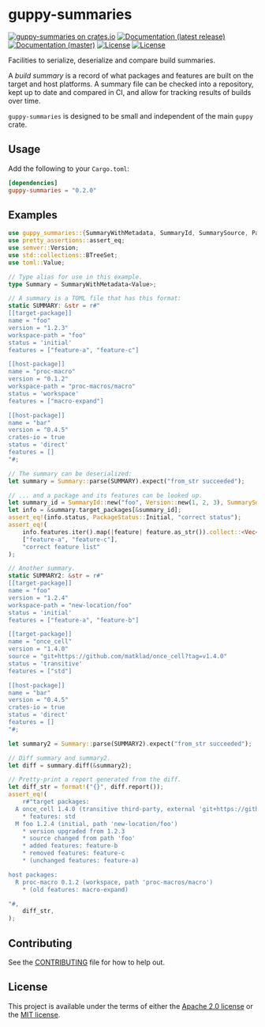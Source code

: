 # guppy-summaries

[![guppy-summaries on crates.io](https://img.shields.io/crates/v/guppy-summaries)](https://crates.io/crates/guppy-summaries) [![Documentation (latest release)](https://docs.rs/guppy-summaries/badge.svg)](https://docs.rs/guppy-summaries/) [![Documentation (master)](https://img.shields.io/badge/docs-master-brightgreen)](https://facebookincubator.github.io/cargo-guppy/guppy_summaries/) [![License](https://img.shields.io/badge/license-Apache-green.svg)](../LICENSE-APACHE) [![License](https://img.shields.io/badge/license-MIT-green.svg)](../LICENSE-MIT)

Facilities to serialize, deserialize and compare build summaries.

A *build summary* is a record of what packages and features are built on the target and host
platforms. A summary file can be checked into a repository, kept up to date and compared in CI,
and allow for tracking results of builds over time.

`guppy-summaries` is designed to be small and independent of the main `guppy` crate.

## Usage

Add the following to your `Cargo.toml`:

```toml
[dependencies]
guppy-summaries = "0.2.0"
```

## Examples

```rust
use guppy_summaries::{SummaryWithMetadata, SummaryId, SummarySource, PackageStatus};
use pretty_assertions::assert_eq;
use semver::Version;
use std::collections::BTreeSet;
use toml::Value;

// Type alias for use in this example.
type Summary = SummaryWithMetadata<Value>;

// A summary is a TOML file that has this format:
static SUMMARY: &str = r#"
[[target-package]]
name = "foo"
version = "1.2.3"
workspace-path = "foo"
status = 'initial'
features = ["feature-a", "feature-c"]

[[host-package]]
name = "proc-macro"
version = "0.1.2"
workspace-path = "proc-macros/macro"
status = 'workspace'
features = ["macro-expand"]

[[host-package]]
name = "bar"
version = "0.4.5"
crates-io = true
status = 'direct'
features = []
"#;

// The summary can be deserialized:
let summary = Summary::parse(SUMMARY).expect("from_str succeeded");

// ... and a package and its features can be looked up.
let summary_id = SummaryId::new("foo", Version::new(1, 2, 3), SummarySource::workspace("foo"));
let info = &summary.target_packages[&summary_id];
assert_eq!(info.status, PackageStatus::Initial, "correct status");
assert_eq!(
    info.features.iter().map(|feature| feature.as_str()).collect::<Vec<_>>(),
    ["feature-a", "feature-c"],
    "correct feature list"
);

// Another summary.
static SUMMARY2: &str = r#"
[[target-package]]
name = "foo"
version = "1.2.4"
workspace-path = "new-location/foo"
status = 'initial'
features = ["feature-a", "feature-b"]

[[target-package]]
name = "once_cell"
version = "1.4.0"
source = "git+https://github.com/matklad/once_cell?tag=v1.4.0"
status = 'transitive'
features = ["std"]

[[host-package]]
name = "bar"
version = "0.4.5"
crates-io = true
status = 'direct'
features = []
"#;

let summary2 = Summary::parse(SUMMARY2).expect("from_str succeeded");

// Diff summary and summary2.
let diff = summary.diff(&summary2);

// Pretty-print a report generated from the diff.
let diff_str = format!("{}", diff.report());
assert_eq!(
    r#"target packages:
  A once_cell 1.4.0 (transitive third-party, external 'git+https://github.com/matklad/once_cell?tag=v1.4.0')
    * features: std
  M foo 1.2.4 (initial, path 'new-location/foo')
    * version upgraded from 1.2.3
    * source changed from path 'foo'
    * added features: feature-b
    * removed features: feature-c
    * (unchanged features: feature-a)

host packages:
  R proc-macro 0.1.2 (workspace, path 'proc-macros/macro')
    * (old features: macro-expand)

"#,
    diff_str,
);
```

## Contributing

See the [CONTRIBUTING](../CONTRIBUTING.md) file for how to help out.

## License

This project is available under the terms of either the [Apache 2.0 license](../LICENSE-APACHE) or the [MIT
license](../LICENSE-MIT).

<!--
README.md is generated from README.tpl by cargo readme. To regenerate:

cargo install cargo-readme
cargo readme > README.md
-->
